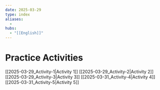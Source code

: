 ```yaml
---
date: 2025-03-29
type: index
aliases:
  -
hubs:
  - "[[English]]"
---
```


# Practice Activities

[[2025-03-29_Activity-1|Activity 1]]
[[2025-03-29_Activity-2|Activity 2]]
[[2025-03-29_Activity-3|Activity 3]]
[[2025-03-31_Activity-4|Activity 4]]
[[2025-03-31_Activity-5|Activity 5]]
